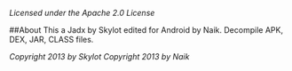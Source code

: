 *Licensed under the Apache 2.0 License*

##About
This a Jadx by Skylot edited for Android by Naik.
Decompile APK, DEX, JAR, CLASS files.

*Copyright 2013 by Skylot*
*Copyright 2013 by Naik*
